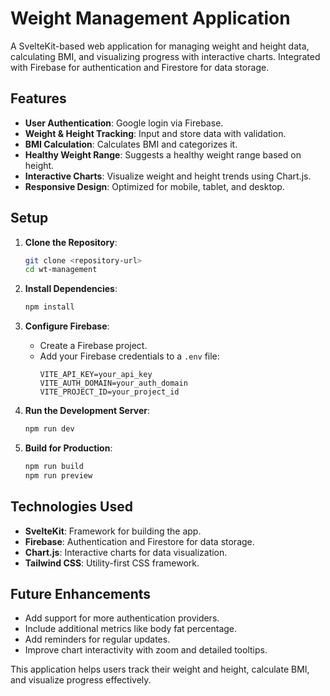 # Weight Management Application

A SvelteKit-based web application for managing weight and height data, calculating BMI, and visualizing progress with interactive charts. Integrated with Firebase for authentication and Firestore for data storage.

## Features

- **User Authentication**: Google login via Firebase.
- **Weight & Height Tracking**: Input and store data with validation.
- **BMI Calculation**: Calculates BMI and categorizes it.
- **Healthy Weight Range**: Suggests a healthy weight range based on height.
- **Interactive Charts**: Visualize weight and height trends using Chart.js.
- **Responsive Design**: Optimized for mobile, tablet, and desktop.

## Setup

1. **Clone the Repository**:
   ```bash
   git clone <repository-url>
   cd wt-management
   ```

2. **Install Dependencies**:
   ```bash
   npm install
   ```

3. **Configure Firebase**:
   - Create a Firebase project.
   - Add your Firebase credentials to a `.env` file:
     ```
     VITE_API_KEY=your_api_key
     VITE_AUTH_DOMAIN=your_auth_domain
     VITE_PROJECT_ID=your_project_id
     ```

4. **Run the Development Server**:
   ```bash
   npm run dev
   ```

5. **Build for Production**:
   ```bash
   npm run build
   npm run preview
   ```

## Technologies Used

- **SvelteKit**: Framework for building the app.
- **Firebase**: Authentication and Firestore for data storage.
- **Chart.js**: Interactive charts for data visualization.
- **Tailwind CSS**: Utility-first CSS framework.

## Future Enhancements

- Add support for more authentication providers.
- Include additional metrics like body fat percentage.
- Add reminders for regular updates.
- Improve chart interactivity with zoom and detailed tooltips.

This application helps users track their weight and height, calculate BMI, and visualize progress effectively.
